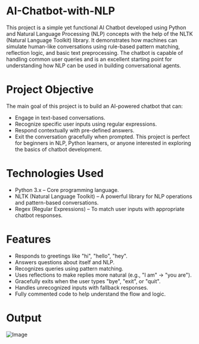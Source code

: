 # AI-Chatbot-with-NLP
This project is a simple yet functional AI Chatbot developed using Python and Natural Language Processing (NLP) concepts with the help of the NLTK (Natural Language Toolkit) library. It demonstrates how machines can simulate human-like conversations using rule-based pattern matching, reflection logic, and basic text preprocessing. The chatbot is capable of handling common user queries and is an excellent starting point for understanding how NLP can be used in building conversational agents.

# Project Objective
The main goal of this project is to build an AI-powered chatbot that can:
- Engage in text-based conversations.
- Recognize specific user inputs using regular expressions.
- Respond contextually with pre-defined answers.
- Exit the conversation gracefully when prompted.
This project is perfect for beginners in NLP, Python learners, or anyone interested in exploring the basics of chatbot development.

# Technologies Used
- Python 3.x – Core programming language.
- NLTK (Natural Language Toolkit) – A powerful library for NLP operations and pattern-based conversations.
- Regex (Regular Expressions) – To match user inputs with appropriate chatbot responses.

# Features
- Responds to greetings like "hi", "hello", "hey".
- Answers questions about itself and NLP.
- Recognizes queries using pattern matching.
- Uses reflections to make replies more natural (e.g., "I am" → "you are").
- Gracefully exits when the user types "bye", "exit", or "quit".
- Handles unrecognized inputs with fallback responses.
- Fully commented code to help understand the flow and logic.

# Output
![Image](https://github.com/user-attachments/assets/814310f1-aaaf-4ecd-bd1d-e6af2c30bde7)


